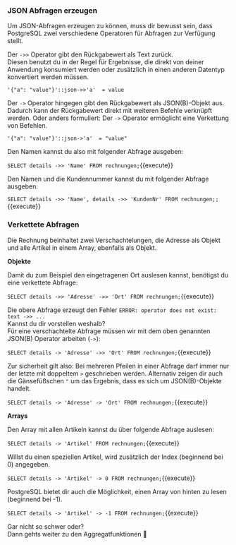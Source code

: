 ### JSON Abfragen erzeugen
Um JSON-Abfragen erzeugen zu können, muss dir bewusst sein, dass PostgreSQL zwei verschiedene Operatoren für Abfragen zur Verfügung stellt.


Der `->>` Operator  gibt den Rückgabewert als Text zurück.  
Diesen benutzt du in der Regel für Ergebnisse, die direkt von deiner Anwendung konsumiert werden oder zusätzlich in einen anderen Datentyp konvertiert werden müssen.
```
'{"a": "value"}'::json->>'a'  = value
```


Der `->` Operator hingegen gibt den Rückgabewert als JSON(B)-Objekt aus.  
Dadurch kann der Rückgabewert direkt mit weiteren Befehle verknüpft werden. Oder anders formuliert: Der `->` Operator ermöglicht eine Verkettung von Befehlen.
```
'{"a": "value"}'::json->'a'  = "value"
```

Den Namen kannst du also mit folgender Abfrage ausgeben:

`SELECT details ->> 'Name' FROM rechnungen;`{{execute}}

Den Namen und die Kundennummer kannst du mit folgender Abfrage ausgeben:

`SELECT details ->> 'Name', details ->> 'KundenNr' FROM rechnungen;;`{{execute}}

### Verkettete Abfragen
Die Rechnung beinhaltet zwei Verschachtelungen, die Adresse als Objekt und alle Artikel in einem Array, ebenfalls als Objekt.

__Objekte__

Damit du zum Beispiel den eingetragenen Ort auslesen kannst, benötigst du eine verkettete Abfrage:

`SELECT details ->> 'Adresse' ->> 'Ort' FROM rechnungen;`{{execute}}

Die obere Abfrage erzeugt den Fehler `ERROR: operator does not exist: text ->> ...`  
Kannst du dir vorstellen weshalb?  
Für eine verschachtelte Abfrage müssen wir mit dem oben genannten JSON(B) Operator arbeiten (`->`):

`SELECT details -> 'Adresse' ->> 'Ort' FROM rechnungen;`{{execute}}

Zur sicherheit gilt also: Bei mehreren Pfeilen in einer Abfrage darf immer nur der letzte mit doppeltem `>` geschrieben werden.
Alternativ zeigen dir auch die Gänsefüßschen `"` um das Ergebnis, dass es sich um JSON(B)-Objekte handelt.

`SELECT details -> 'Adresse' -> 'Ort' FROM rechnungen;`{{execute}}

__Arrays__

Den Array mit allen Artikeln kannst du über folgende Abfrage auslesen:

`SELECT details -> 'Artikel' FROM rechnungen;`{{execute}}

Willst du einen speziellen Artikel, wird zusätzlich der Index (beginnend bei 0) angegeben. 

`SELECT details -> 'Artikel' -> 0 FROM rechnungen;`{{execute}}

PostgreSQL bietet dir auch die Möglichkeit, einen Array von hinten zu lesen (beginnend bei -1).

`SELECT details -> 'Artikel' -> -1 FROM rechnungen;`{{execute}}

Gar nicht so schwer oder?  
Dann gehts weiter zu den Aggregatfunktionen 🙌
